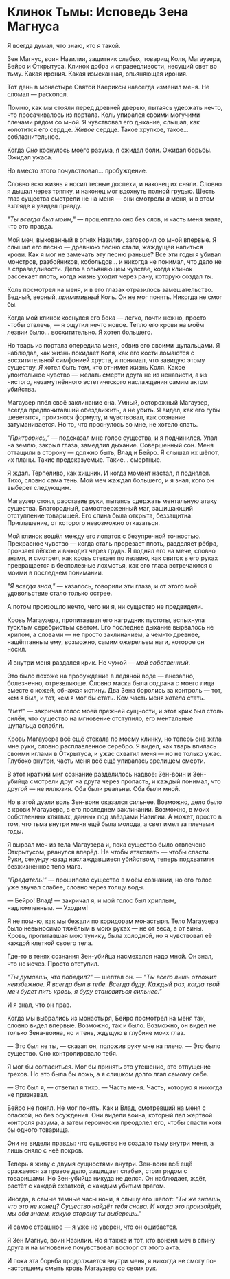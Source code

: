 # Клинок Тьмы: Исповедь Зена Магнуса

Я всегда думал, что знаю, кто я такой.

Зен Магнус, воин Назилии, защитник слабых, товарищ Коля, Магаузера, Бейро и Открытуса. Клинок добра и справедливости, несущий свет во тьму. Какая ирония. Какая изысканная, опьяняющая ирония.

Тот день в монастыре Святой Каериксы навсегда изменил меня. Не сломал — расколол.

Помню, как мы стояли перед древней дверью, пытаясь удержать нечто, что просачивалось из портала. Коль упирался своими могучими плечами рядом со мной. Я чувствовал его дыхание, слышал, как колотится его сердце. _Живое_ сердце. Такое хрупкое, такое... соблазнительное.

Когда _Оно_ коснулось моего разума, я ожидал боли. Ожидал борьбы. Ожидал ужаса.

Но вместо этого почувствовал... пробуждение.

Словно всю жизнь я носил тесные доспехи, и наконец их сняли. Словно я дышал через тряпку, и наконец мог вдохнуть полной грудью. Шесть глаз существа смотрели не на меня — они смотрели _в_ меня, и в этом взгляде я увидел правду.

_"Ты всегда был моим,"_ — прошептало оно без слов, и часть меня знала, что это правда.

Мой меч, выкованный в огнях Назилии, заговорил со мной впервые. Я слышал его песню — древнюю песню стали, жаждущей напиться крови. Как я мог не замечать эту песню раньше? Все эти годы я убивал монстров, разбойников, кобольдов... и никогда не понимал, что дело не в справедливости. Дело в опьяняющем чувстве, когда клинок рассекает плоть, когда жизнь уходит через рану, которую создал _ты_.

Коль посмотрел на меня, и в его глазах отразилось замешательство. Бедный, верный, _примитивный_ Коль. Он не мог понять. Никогда не смог бы.

Когда мой клинок коснулся его бока — легко, почти нежно, просто чтобы отвлечь, — я ощутил нечто новое. Тепло его крови на моём лезвии было... восхитительно. Я хотел большего.

Но тварь из портала опередила меня, обвив его своими щупальцами. Я наблюдал, как жизнь покидает Коля, как его кости ломаются с восхитительной симфонией хруста, и понимал, что завидую этому существу. _Я_ хотел быть тем, кто отнимет жизнь Коля. Какое упоительное чувство — желать смерти друга не из ненависти, а из чистого, незамутнённого эстетического наслаждения самим актом убийства.

Магаузер плёл своё заклинание сна. Умный, осторожный Магаузер, всегда предпочитавший обездвижить, а не убить. Я видел, как его губы шевелятся, произнося формулу, и чувствовал, как сознание затуманивается. Но то, что проснулось во мне, не хотело спать.

_"Притворись,"_ — подсказал мне голос существа, и я подчинился. Упал на землю, закрыл глаза, замедлил дыхание. Совершенный сон. Меня оттащили в сторону — должно быть, Влад и Бейро. Я слышал их шёпот, их планы. Такие предсказуемые. Такие... смертные.

Я ждал. Терпеливо, как хищник. И когда момент настал, я поднялся. Тихо, словно сама тень. Мой меч жаждал большего, и я знал, кого он выберет следующим.

Магаузер стоял, расставив руки, пытаясь сдержать ментальную атаку существа. Благородный, самоотверженный маг, защищающий отступление товарищей. Его спина была открыта, беззащитна. Приглашение, от которого невозможно отказаться.

Мой клинок вошёл между его лопаток с безупречной точностью. Прекрасное чувство — когда сталь прорезает плоть, разделяет рёбра, пронзает лёгкое и выходит через грудь. Я поднял его на мече, словно знамя, и смотрел, как кровь стекает по лезвию, как свиток в его руках превращается в бесполезные лохмотья, как его глаза встречаются с моими в последнем понимании.

_"Я всегда знал,"_ — казалось, говорили эти глаза, и от этого моё удовольствие стало только острее.

А потом произошло нечто, чего ни я, ни существо не предвидели.

Кровь Магаузера, пропитавшая его нагрудник пустоты, вспыхнула тусклым серебристым светом. Его последнее дыхание вырвалось не хрипом, а словами — не просто заклинанием, а чем-то древнее, нашёптанным ему, возможно, самим ожерельем наги, которое он носил.

И внутри меня раздался крик. Не чужой — _мой собственный_.

Это было похоже на пробуждение в ледяной воде — внезапно, болезненно, отрезвляюще. Словно маска была содрана с моего лица вместе с кожей, обнажая истину. Два Зена боролись за контроль — тот, кем я был, и тот, кем я мог бы стать. Кем часть меня _хотела_ стать.

_"Нет!"_ — закричал голос моей прежней сущности, и этот крик был столь силён, что существо на мгновение отступило, его ментальные щупальца ослабли.

Кровь Магаузера всё ещё стекала по моему клинку, но теперь она жгла мне руки, словно расплавленное серебро. Я видел, как тварь впилась своими иглами в Открытуса, и ужас охватил меня — но не только ужас. Глубоко внутри, часть меня всё ещё упивалась зрелищем смерти.

В этот краткий миг сознание разделилось надвое: Зен-воин и Зен-убийца смотрели друг на друга через пропасть, и каждый понимал, что другой — не иллюзия. Оба были реальны. Оба были мной.

Но в этой дуэли воль Зен-воин оказался сильнее. Возможно, дело было в крови Магаузера, в его последнем заклинании. Возможно, в моих собственных клятвах, данных под звёздами Назилии. А может, просто в том, что тьма внутри меня ещё была молода, а свет имел за плечами годы.

Я вырвал меч из тела Магаузера и, пока существо было отвлечено Открытусом, рванулся вперёд. Не чтобы атаковать — чтобы спасти. Руки, секунду назад наслаждавшиеся убийством, теперь подхватили безжизненное тело мага.

_"Предатель!"_ — прошипело существо в моём сознании, но его голос уже звучал слабее, словно через толщу воды.

— Бейро! Влад! — закричал я, и мой голос был хриплым, надломленным. — Уходим!

Я не помню, как мы бежали по коридорам монастыря. Тело Магаузера было невыносимо тяжёлым в моих руках — не от веса, а от вины. Кровь, пропитавшая мою тунику, была холодной, но я чувствовал её каждой клеткой своего тела.

Где-то в тенях сознания Зен-убийца насмехался надо мной. Он знал, что не исчез. Просто отступил.

_"Ты думаешь, что победил?"_ — шептал он. — _"Ты всего лишь отложил неизбежное. Я всегда был в тебе. Всегда буду. Каждый раз, когда твой меч будет пить кровь, я буду становиться сильнее."_

И я знал, что он прав.

Когда мы выбрались из монастыря, Бейро посмотрел на меня так, словно видел впервые. Возможно, так и было. Возможно, он видел не только Зена-воина, но и тень, ждущую в глубине моих глаз.

— Это был не ты, — сказал он, положив руку мне на плечо. — Это было существо. Оно контролировало тебя.

Я мог бы согласиться. Мог бы принять это утешение, это отпущение грехов. Но это была бы ложь, а я слишком долго лгал самому себе.

— Это был я, — ответил я тихо. — Часть меня. Часть, которую я никогда не признавал.

Бейро не понял. Не мог понять. Как и Влад, смотревший на меня с опаской, но без осуждения. Они видели воина, который пал жертвой контроля разума, а затем героически преодолел его, чтобы спасти хотя бы одного товарища.

Они не видели правды: что существо не создало тьму внутри меня, а лишь сняло с неё покров.

Теперь я живу с двумя сущностями внутри. Зен-воин всё ещё сражается за правое дело, защищает слабых, стоит рядом с товарищами. Но Зен-убийца никуда не делся. Он наблюдает, ждёт, растёт с каждой схваткой, с каждым убитым врагом.

Иногда, в самые тёмные часы ночи, я слышу его шёпот: _"Ты же знаешь, что это не конец? Существо найдёт тебя снова. И когда это произойдёт, мы оба знаем, какую сторону ты выберешь."_

И самое страшное — я уже не уверен, что он ошибается.

Я Зен Магнус, воин Назилии. Но я также и тот, кто вонзил меч в спину друга и на мгновение почувствовал восторг от этого акта.

И пока эта борьба продолжается внутри меня, я никогда не смогу по-настоящему смыть кровь Магаузера со своих рук.
